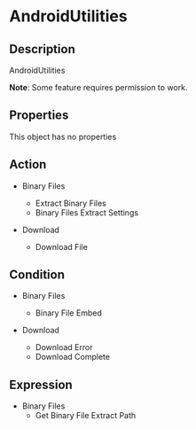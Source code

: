 # AndroidUtilities

## Description

AndroidUtilities

**Note**: Some feature requires permission to work.

## Properties

This object has no properties

## Action

- Binary Files
  - Extract Binary Files
  - Binary Files Extract Settings

- Download
  - Download File

## Condition

- Binary Files
  - Binary File Embed

- Download
  - Download Error
  - Download Complete

## Expression

- Binary Files
  - Get Binary File Extract Path
